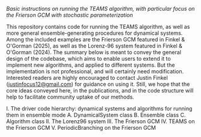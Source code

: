 *Basic instructions on running the TEAMS algorithm, with particular focus on the Frierson GCM with stochastic parameterization*

This repository contains code for running the TEAMS algorithm, as well as more general ensemble-generating procedures for dynamical systems. Among the included examples are the Frierson GCM featured in Finkel & O'Gorman (2025), as well as the Lorenz-96 system featured in Finkel & O'Gorman (2024). The summary below is meant to convey the general design of the codebase, which aims to enable users to extend it to implement new algorithms, and applied to different systems. But the implementation is not professional, and will certainly need modification. Interested readers are highly encouraged to contact Justin Finkel (justinfocus12@gmail.com) for guidance on using it. Still, we hope that the core ideas conveyed here, in the publications, and in the code structure will help to facilitate community uptake of our methods. 

I. The driver code hierarchy: dynamical systems and algorithms for running them in ensemble mode
    A. DynamicalSystem class
    B. Ensemble class
    C. Algorithm class
II. The Lorenz96 system
III. The Frierson GCM 
IV.  TEAMS on the Frierson GCM
V.   PeriodicBranching on the Frierson GCM
